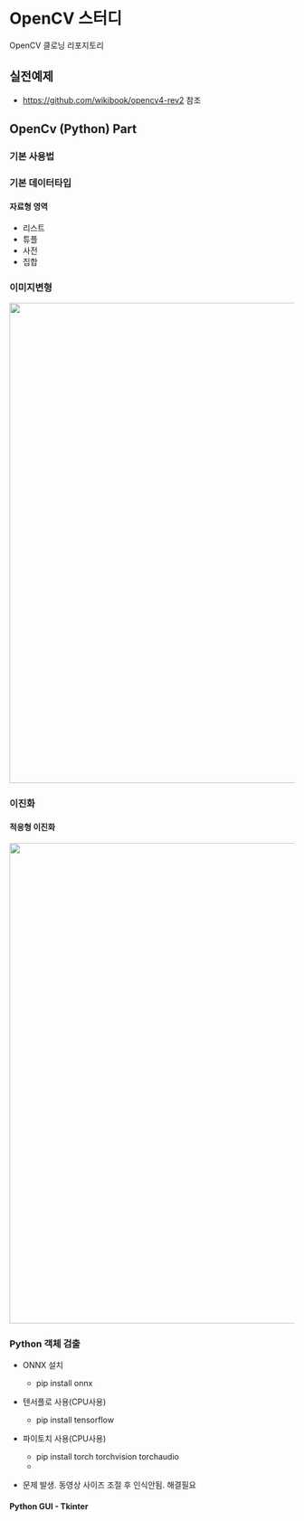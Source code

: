 # OpenCV 스터디
OpenCV 클로닝 리포지토리

## 실전예제 
- https://github.com/wikibook/opencv4-rev2 참조

## OpenCv (Python) Part

### 기본 사용법

### 기본 데이터타입

#### 자료형 영역
- 리스트
- 튜플
- 사전
- 집합

### 이미지변형

<img src='https://raw.githubusercontent.com/hugoMGSung/study-opencv/refs/heads/main/images/opencv003.png' width='850'>

### 이진화

#### 적응형 이진화

<img src='https://raw.githubusercontent.com/hugoMGSung/study-opencv/refs/heads/main/images/opencv006.png' width='850'>



### Python 객체 검출
- ONNX 설치
    - pip install onnx

- 텐서플로 사용(CPU사용)
    - pip install tensorflow

- 파이토치 사용(CPU사용)
    - pip install torch torchvision torchaudio
    - 

- 문제 발생. 동영상 사이즈 조절 후 인식안됨. 해결필요

#### Python GUI - Tkinter
